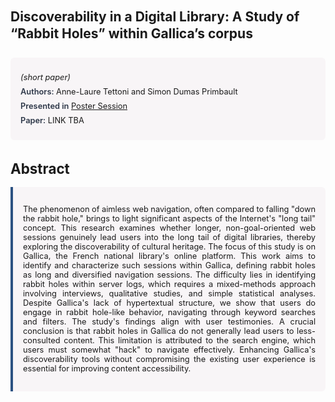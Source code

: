 
<style>    
    h2 {
        margin-top: 0;
        margin-bottom: 1.5rem;
        line-height: 1.3;
    }
    
    h3 {
        margin-top: 2rem;
        margin-bottom: 1rem;
        font-size: 1.4rem;
        font-weight:bold;
    }
    
    .metadata {
        background-color: rgba(96,24,67,0.03);
        padding: 1rem;
        font-size:0.8rem;
        border-radius: 6px;
        margin-bottom: 2rem;
    }
    
    .metadata p {
        margin: 0.5rem 0;
    }
    
    .abstract {
        text-align: justify;
        font-size:0.8rem;
        padding: 1rem;
        background-color: rgba(96,24,67,0.03);
        border-left: 4px solid #2c5282;
        border-radius: 0 6px 6px 0;
    }
    
    strong {
        color: #2d3748;
        font-weight: 600;
    }
</style>
<main role="main">
<h2>Discoverability in a Digital Library: A Study of “Rabbit Holes” within Gallica’s corpus</h2>

<section class="metadata">
<p style='font-size:0.8rem'><i>(short paper)</i></p>
<p><strong>Authors:</strong> Anne-Laure Tettoni and Simon Dumas Primbault</p>
<p><strong>Presented in</strong> <a href="/programme/#session<NA>nan">Poster Session</a></p>
<p><strong>Paper:</strong> LINK TBA</p>
</section>

<section>
<h3>Abstract</h3>
<div class="abstract">
<p>The phenomenon of aimless web navigation, often compared to falling "down the rabbit hole," brings to light significant aspects of the Internet's "long tail" concept. This research examines whether longer, non-goal-oriented web sessions genuinely lead users into the long tail of digital libraries, thereby exploring the discoverability of cultural heritage. The focus of this study is on Gallica, the French national library's online platform. This work aims to identify and characterize such sessions within Gallica, defining rabbit holes as long and diversified navigation sessions. The difficulty lies in identifying rabbit holes within server logs, which requires a mixed-methods approach involving interviews, qualitative studies, and simple statistical analyses. Despite Gallica's lack of hypertextual structure, we show that users do engage in rabbit hole-like behavior, navigating through keyword searches and filters. The study's findings align with user testimonies. A crucial conclusion is that rabbit holes in Gallica do not generally lead users to less-consulted content. This limitation is attributed to the search engine, which users must somewhat "hack" to navigate effectively. Enhancing Gallica's discoverability tools without compromising the existing user experience is essential for improving content accessibility.</p>
</div>
</section>
</main>